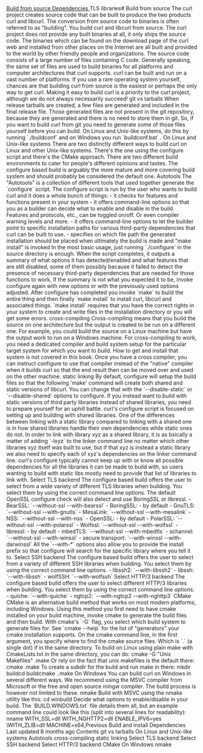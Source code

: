 <a href="../layout.html" class="navButton-94f2579c--pageItemWithChildrenNested-2c5d8183--navButtonClickable-161b88ca">
</a>
<a href="../options.html" class="navButton-94f2579c--pageItemWithChildrenNested-2c5d8183--navButtonClickable-161b88ca">
</a>
<a href="../style.html" class="navButton-94f2579c--pageItemWithChildrenNested-2c5d8183--navButtonClickable-161b88ca">
</a>
<a href="../contributing.html" class="navButton-94f2579c--pageItemWithChildrenNested-2c5d8183--navButtonClickable-161b88ca">
</a>
<a href="../reportvuln.html" class="navButton-94f2579c--pageItemWithChildrenNested-2c5d8183--navButtonClickable-161b88ca">
</a>
<a href="../web.html" class="navButton-94f2579c--pageItemWithChildrenNested-2c5d8183--navButtonClickable-161b88ca">
</a>
<a href="fromsource.html" class="navButton-94f2579c--pageItemWithChildrenNested-2c5d8183--navButtonClickable-161b88ca--navButtonOpened-6a88552e">
<span class="text-4505230f--UIH300-2063425d--textContentFamily-49a318e1--navButtonLabel-14a4968f">Build from source</span>
</a>
<a href="deps.html" class="navButton-94f2579c--pageItemWithChildrenNested-2c5d8183--navButtonClickable-161b88ca">
<span class="text-4505230f--UIH300-2063425d--textContentFamily-49a318e1--navButtonLabel-14a4968f">Dependencies</span>
</a>
<span class="text-4505230f--UIH300-2063425d--textContentFamily-49a318e1--navButtonLabel-14a4968f">TLS libraries</span># <span class="text-4505230f--DisplayH900-bfb998fa--textContentFamily-49a318e1">Build from source</span>
<span class="text-4505230f--UIH300-2063425d--textUIFamily-5ebd8e40--text-8ee2c8b2">
</span>
<span class="text-4505230f--UIH300-2063425d--textUIFamily-5ebd8e40--text-8ee2c8b2">
</span>
<span class="text-4505230f--TextH400-3033861f--textContentFamily-49a318e1">
<span data-key="7b39ac8c35c941d2a53e625b46aade74">
<span data-offset-key="7b39ac8c35c941d2a53e625b46aade74:0">The curl project creates source code that can be built to produce the two products curl and libcurl. The conversion from source code to binaries is often referred to as "building". You build curl and libcurl from source.</span>
</span>
</span>
<span class="text-4505230f--TextH400-3033861f--textContentFamily-49a318e1">
<span data-key="fa7db45c11674afa85c9732ed3ce78ca">
<span data-offset-key="fa7db45c11674afa85c9732ed3ce78ca:0">The curl project does not provide any built binaries at all, it only ships the source code. The binaries which can be found on the download page of the curl web and installed from other places on the Internet are all built and provided to the world by other friendly people and organizations.</span>
</span>
</span>
<span class="text-4505230f--TextH400-3033861f--textContentFamily-49a318e1">
<span data-key="e8abdcaee8534555843e1eab3f29e674">
<span data-offset-key="e8abdcaee8534555843e1eab3f29e674:0">The source code consists of a large number of files containing C code. Generally speaking, the same set of files are used to build binaries for all platforms and computer architectures that curl supports. curl can be built and run on a vast number of platforms. If you use a rare operating system yourself, chances are that building curl from source is the easiest or perhaps the only way to get curl.</span>
</span>
</span>
<span class="text-4505230f--TextH400-3033861f--textContentFamily-49a318e1">
<span data-key="7a5b5d604669437891c2b3d8623173b5">
<span data-offset-key="7a5b5d604669437891c2b3d8623173b5:0">Making it easy to build curl is a priority to the curl project, although we do not always necessarily succeed!</span>
</span>
</span>
<span class="text-4505230f--HeadingH700-04e1a2a3--textContentFamily-49a318e1">
<span data-key="52c6e523c5ab449daafd7277d6698871">
<span data-offset-key="52c6e523c5ab449daafd7277d6698871:0">git vs tarballs</span>
</span>
</span>
<span class="text-4505230f--TextH400-3033861f--textContentFamily-49a318e1">
<span data-key="99509f42302d4fa3a91401ef20320502">
<span data-offset-key="99509f42302d4fa3a91401ef20320502:0">When release tarballs are created, a few files are generated and included in the final release file. Those generated files are not present in the git repository, because they are generated and there is no need to store them in git.</span>
</span>
</span>
<span class="text-4505230f--TextH400-3033861f--textContentFamily-49a318e1">
<span data-key="0bcb985488a24244aa88840ce1c693fc">
<span data-offset-key="0bcb985488a24244aa88840ce1c693fc:0">So, if you want to build curl from git you need to generate some of those files yourself before you can build. On Linux and Unix-like systems, do this by running </span>
<span data-offset-key="0bcb985488a24244aa88840ce1c693fc:1">`./buildconf`</span>
<span data-offset-key="0bcb985488a24244aa88840ce1c693fc:2"> and on Windows you run </span>
<span data-offset-key="0bcb985488a24244aa88840ce1c693fc:3">`buildconf.bat`</span>
<span data-offset-key="0bcb985488a24244aa88840ce1c693fc:4">.</span>
</span>
</span>
<span class="text-4505230f--HeadingH700-04e1a2a3--textContentFamily-49a318e1">
<span data-key="9a464061e99c43f9a40c2abcdd923226">
<span data-offset-key="9a464061e99c43f9a40c2abcdd923226:0">On Linux and Unix-like systems</span>
</span>
</span>
<span class="text-4505230f--TextH400-3033861f--textContentFamily-49a318e1">
<span data-key="7c4d7f517b514600af49765f5b0f0c42">
<span data-offset-key="7c4d7f517b514600af49765f5b0f0c42:0">There are two distinctly different ways to build curl on Linux and other Unix-like systems. There's the one using the configure script and there's the CMake approach.</span>
</span>
</span>
<span class="text-4505230f--TextH400-3033861f--textContentFamily-49a318e1">
<span data-key="86d1a40cc7ac46ab871ce426e3708915">
<span data-offset-key="86d1a40cc7ac46ab871ce426e3708915:0">There are two different build environments to cater for people's different opinions and tastes. The configure based build is arguably the more mature and more covering build system and should probably be considered the default one.</span>
</span>
</span>
<span class="text-4505230f--HeadingH700-04e1a2a3--textContentFamily-49a318e1">
<span data-key="941fa6c2987c4c8a98fb2f9c04e282eb">
<span data-offset-key="941fa6c2987c4c8a98fb2f9c04e282eb:0">Autotools</span>
</span>
</span>
<span class="text-4505230f--TextH400-3033861f--textContentFamily-49a318e1">
<span data-key="9086f66933c340d698d8ea328f25a035">
<span data-offset-key="9086f66933c340d698d8ea328f25a035:0">The "Autotools" is a collection of different tools that used together generate the </span>
<span data-offset-key="9086f66933c340d698d8ea328f25a035:1">`configure`</span>
<span data-offset-key="9086f66933c340d698d8ea328f25a035:2"> script. The configure script is run by the user who wants to build curl and it does a whole bunch of things:</span>
</span>
</span>- <span class="text-4505230f--TextH400-3033861f--textContentFamily-49a318e1">
<span data-key="0b2ef51ce8ab4738bd442840f3b9b8aa">
<span data-offset-key="0b2ef51ce8ab4738bd442840f3b9b8aa:0">it checks for features and functions present in your system</span>
</span>
</span>- <span class="text-4505230f--TextH400-3033861f--textContentFamily-49a318e1">
<span data-key="c83700a68b9a447890e48bb03d59f374">
<span data-offset-key="c83700a68b9a447890e48bb03d59f374:0">it offers command-line options so that you as a builder can decide what to enable and disable in the build. Features and protocols, etc., can be toggled on/off. Or even compiler warning levels and more.</span>
</span>
</span>- <span class="text-4505230f--TextH400-3033861f--textContentFamily-49a318e1">
<span data-key="b827eeca4ac94c33a98584a403467ce5">
<span data-offset-key="b827eeca4ac94c33a98584a403467ce5:0">it offers command-line options to let the builder point to specific installation paths for various third-party dependencies that curl can be built to use.</span>
</span>
</span>- <span class="text-4505230f--TextH400-3033861f--textContentFamily-49a318e1">
<span data-key="134a73b70edd4fa4a77e48ceca7470f2">
<span data-offset-key="134a73b70edd4fa4a77e48ceca7470f2:0">specifies on which file path the generated installation should be placed when ultimately the build is made and "make install" is invoked</span>
</span>
</span>
<span class="text-4505230f--TextH400-3033861f--textContentFamily-49a318e1">
<span data-key="befa0c4d348c4fbab9728f2ef904930c">
<span data-offset-key="befa0c4d348c4fbab9728f2ef904930c:0">In the most basic usage, just running </span>
<span data-offset-key="befa0c4d348c4fbab9728f2ef904930c:1">`./configure`</span>
<span data-offset-key="befa0c4d348c4fbab9728f2ef904930c:2"> in the source directory is enough. When the script completes, it outputs a summary of what options it has detected/enabled and what features that are still disabled, some of them possibly because it failed to detect the presence of necessary third-party dependencies that are needed for those functions to work. If the summary is not what you expected it to be, invoke configure again with new options or with the previously used options adjusted.</span>
</span>
</span>
<span class="text-4505230f--TextH400-3033861f--textContentFamily-49a318e1">
<span data-key="5bb9593923624cf89111c2f6ab08e126">
<span data-offset-key="5bb9593923624cf89111c2f6ab08e126:0">After configure has completed you invoke </span>
<span data-offset-key="5bb9593923624cf89111c2f6ab08e126:1">`make`</span>
<span data-offset-key="5bb9593923624cf89111c2f6ab08e126:2"> to build the entire thing and then finally </span>
<span data-offset-key="5bb9593923624cf89111c2f6ab08e126:3">`make install`</span>
<span data-offset-key="5bb9593923624cf89111c2f6ab08e126:4"> to install curl, libcurl and associated things. </span>
<span data-offset-key="5bb9593923624cf89111c2f6ab08e126:5">`make install`</span>
<span data-offset-key="5bb9593923624cf89111c2f6ab08e126:6"> requires that you have the correct rights in your system to create and write files in the installation directory or you will get some errors.</span>
</span>
</span>
<span class="text-4505230f--HeadingH600-23f228db--textContentFamily-49a318e1">
<span data-key="c944133f1fc74014a94bd6ac8e497d21">
<span data-offset-key="c944133f1fc74014a94bd6ac8e497d21:0">cross-compiling</span>
</span>
</span>
<span class="text-4505230f--TextH400-3033861f--textContentFamily-49a318e1">
<span data-key="52059004d9a24664ab91d785124de8f8">
<span data-offset-key="52059004d9a24664ab91d785124de8f8:0">Cross-compiling means that you build the source on one architecture but the output is created to be run on a different one. For example, you could build the source on a Linux machine but have the output work to run on a Windows machine.</span>
</span>
</span>
<span class="text-4505230f--TextH400-3033861f--textContentFamily-49a318e1">
<span data-key="649aea37051a4c299bb8ab449fb6f1d7">
<span data-offset-key="649aea37051a4c299bb8ab449fb6f1d7:0">For cross-compiling to work, you need a dedicated compiler and build system setup for the particular target system for which you want to build. How to get and install that system is not covered in this book.</span>
</span>
</span>
<span class="text-4505230f--TextH400-3033861f--textContentFamily-49a318e1">
<span data-key="786bc1d0c8894fb7835984c593ad0b8a">
<span data-offset-key="786bc1d0c8894fb7835984c593ad0b8a:0">Once you have a cross compiler, you can instruct configure to use that compiler instead of the "native" compiler when it builds curl so that the end result then can be moved over and used on the other machine.</span>
</span>
</span>
<span class="text-4505230f--HeadingH600-23f228db--textContentFamily-49a318e1">
<span data-key="74a3fb4c44dd4dbf886231306cb41968">
<span data-offset-key="74a3fb4c44dd4dbf886231306cb41968:0">static linking</span>
</span>
</span>
<span class="text-4505230f--TextH400-3033861f--textContentFamily-49a318e1">
<span data-key="aecfeef171654463981b7929119599ec">
<span data-offset-key="aecfeef171654463981b7929119599ec:0">By default, configure will setup the build files so that the following 'make' command will create both shared and static versions of libcurl. You can change that with the </span>
<span data-offset-key="aecfeef171654463981b7929119599ec:1">`--disable-static`</span>
<span data-offset-key="aecfeef171654463981b7929119599ec:2"> or </span>
<span data-offset-key="aecfeef171654463981b7929119599ec:3">`--disable-shared`</span>
<span data-offset-key="aecfeef171654463981b7929119599ec:4"> options to configure.</span>
</span>
</span>
<span class="text-4505230f--TextH400-3033861f--textContentFamily-49a318e1">
<span data-key="dbeb66b828fb4f0aa02a796a012f0b90">
<span data-offset-key="dbeb66b828fb4f0aa02a796a012f0b90:0">If you instead want to build with static versions of third party libraries instead of shared libraries, you need to prepare yourself for an uphill battle. curl's configure script is focused on setting up and building with shared libraries.</span>
</span>
</span>
<span class="text-4505230f--TextH400-3033861f--textContentFamily-49a318e1">
<span data-key="25188ec446d146a1ad7751712a8e5661">
<span data-offset-key="25188ec446d146a1ad7751712a8e5661:0">One of the differences between linking with a static library compared to linking with a shared one is in how shared libraries handle their own dependencies while static ones do not. In order to link with library xyz as a shared library, it is as bsically a matter of adding </span>
<span data-offset-key="25188ec446d146a1ad7751712a8e5661:1">`-lxyz`</span>
<span data-offset-key="25188ec446d146a1ad7751712a8e5661:2"> to the linker command line no matter which other libraries xyz itself was built to use, but if that xyz is instead a static library we also need to specify each of xyz's dependencies on the linker command line. curl's configure typically cannot keep up with or know all possible dependencies for all the libraries it can be made to build with, so users wanting to build with static libs mostly need to provide that list of libraries to link with.</span>
</span>
</span>
<span class="text-4505230f--HeadingH600-23f228db--textContentFamily-49a318e1">
<span data-key="48464878596b49be838464ff67513db2">
<span data-offset-key="48464878596b49be838464ff67513db2:0">Select TLS backend</span>
</span>
</span>
<span class="text-4505230f--TextH400-3033861f--textContentFamily-49a318e1">
<span data-key="bde3e0ed4530483e9c2d98535e0801e8">
<span data-offset-key="bde3e0ed4530483e9c2d98535e0801e8:0">The configure based build offers the user to select from a wide variety of different TLS libraries when building. You select them by using the correct command line options.</span>
</span>
</span>
<span class="text-4505230f--TextH400-3033861f--textContentFamily-49a318e1">
<span data-key="9644a630a329451ea1b4aac9892442e7">
<span data-offset-key="9644a630a329451ea1b4aac9892442e7:0">The default OpenSSL configure check will also detect and use BoringSSL or libressl.</span>
</span>
</span>- <span class="text-4505230f--TextH400-3033861f--textContentFamily-49a318e1">
<span data-key="0f1641dea43a4f4895f3da0eca53f3bf">
<span data-offset-key="0f1641dea43a4f4895f3da0eca53f3bf:0">BearSSL: </span>
<span data-offset-key="0f1641dea43a4f4895f3da0eca53f3bf:1">`--without-ssl --with-bearssl`</span>
</span>
</span>- <span class="text-4505230f--TextH400-3033861f--textContentFamily-49a318e1">
<span data-key="127b0a902cbe4a058ac102e1761c2879">
<span data-offset-key="127b0a902cbe4a058ac102e1761c2879:0">BoringSSL: - by default</span>
</span>
</span>- <span class="text-4505230f--TextH400-3033861f--textContentFamily-49a318e1">
<span data-key="0e0439b069424044ac14be6f3a9c1bc8">
<span data-offset-key="0e0439b069424044ac14be6f3a9c1bc8:0">GnuTLS: </span>
<span data-offset-key="0e0439b069424044ac14be6f3a9c1bc8:1">`--without-ssl --with-gnutls`</span>
</span>
</span>- <span class="text-4505230f--TextH400-3033861f--textContentFamily-49a318e1">
<span data-key="494121bc49634947ba2247d27137af1c">
<span data-offset-key="494121bc49634947ba2247d27137af1c:0">MesaLink: </span>
<span data-offset-key="494121bc49634947ba2247d27137af1c:1">`--without-ssl --with-mesalink`</span>
</span>
</span>- <span class="text-4505230f--TextH400-3033861f--textContentFamily-49a318e1">
<span data-key="9dda6652cea74e309d6929498a0ffd1e">
<span data-offset-key="9dda6652cea74e309d6929498a0ffd1e:0">NSS: </span>
<span data-offset-key="9dda6652cea74e309d6929498a0ffd1e:1">`--without-ssl --with-nss`</span>
</span>
</span>- <span class="text-4505230f--TextH400-3033861f--textContentFamily-49a318e1">
<span data-key="eddb6a70ea184682bbb055ae020df8cd">
<span data-offset-key="eddb6a70ea184682bbb055ae020df8cd:0">OpenSSL: - by default</span>
</span>
</span>- <span class="text-4505230f--TextH400-3033861f--textContentFamily-49a318e1">
<span data-key="74e9c74ec8a64db39eb4b80ed1880601">
<span data-offset-key="74e9c74ec8a64db39eb4b80ed1880601:0">PolarSSL: </span>
<span data-offset-key="74e9c74ec8a64db39eb4b80ed1880601:1">`--without-ssl --with-polarssl`</span>
</span>
</span>- <span class="text-4505230f--TextH400-3033861f--textContentFamily-49a318e1">
<span data-key="402c3956611245128ee693b090444570">
<span data-offset-key="402c3956611245128ee693b090444570:0">Wolfssl: </span>
<span data-offset-key="402c3956611245128ee693b090444570:1">`--without-ssl --with-wolfssl`</span>
</span>
</span>- <span class="text-4505230f--TextH400-3033861f--textContentFamily-49a318e1">
<span data-key="c71dd7893b284d94996ee32242e9307f">
<span data-offset-key="c71dd7893b284d94996ee32242e9307f:0">libressl: - by default</span>
</span>
</span>- <span class="text-4505230f--TextH400-3033861f--textContentFamily-49a318e1">
<span data-key="f9b0645b664948a38e1376fc50e24e8d">
<span data-offset-key="f9b0645b664948a38e1376fc50e24e8d:0">mbedTLS: </span>
<span data-offset-key="f9b0645b664948a38e1376fc50e24e8d:1">`--without-ssl --with-mbedtls`</span>
</span>
</span>- <span class="text-4505230f--TextH400-3033861f--textContentFamily-49a318e1">
<span data-key="0f998645f7b14f4fbdd0f9d57dd3fdb5">
<span data-offset-key="0f998645f7b14f4fbdd0f9d57dd3fdb5:0">schannel: </span>
<span data-offset-key="0f998645f7b14f4fbdd0f9d57dd3fdb5:1">`--without-ssl --with-winssl`</span>
</span>
</span>- <span class="text-4505230f--TextH400-3033861f--textContentFamily-49a318e1">
<span data-key="f45405d3f22648508a5bfe5595f984db">
<span data-offset-key="f45405d3f22648508a5bfe5595f984db:0">secure transport: </span>
<span data-offset-key="f45405d3f22648508a5bfe5595f984db:1">`--with-winssl --with-darwinssl`</span>
</span>
</span>
<span class="text-4505230f--TextH400-3033861f--textContentFamily-49a318e1">
<span data-key="196743626fe94822968862a4cbf56570">
<span data-offset-key="196743626fe94822968862a4cbf56570:0">All the </span>
<span data-offset-key="196743626fe94822968862a4cbf56570:1">`--with-*`</span>
<span data-offset-key="196743626fe94822968862a4cbf56570:2"> options also allow you to provide the install prefix so that configure will search for the specific library where you tell it to.</span>
</span>
</span>
<span class="text-4505230f--HeadingH600-23f228db--textContentFamily-49a318e1">
<span data-key="f85bb782f9a84b6f89b74858566d9391">
<span data-offset-key="f85bb782f9a84b6f89b74858566d9391:0">Select SSH backend</span>
</span>
</span>
<span class="text-4505230f--TextH400-3033861f--textContentFamily-49a318e1">
<span data-key="668513dffb66458eb042461efc385b1f">
<span data-offset-key="668513dffb66458eb042461efc385b1f:0">The configure based build offers the user to select from a variety of different SSH libraries when building. You select them by using the correct command line options.</span>
</span>
</span>- <span class="text-4505230f--TextH400-3033861f--textContentFamily-49a318e1">
<span data-key="58a6260e8ed44058bec4d601095b823d">
<span data-offset-key="58a6260e8ed44058bec4d601095b823d:0">libssh2: </span>
<span data-offset-key="58a6260e8ed44058bec4d601095b823d:1">`--with-libssh2`</span>
</span>
</span>- <span class="text-4505230f--TextH400-3033861f--textContentFamily-49a318e1">
<span data-key="fd76c5ecdd5142f89c50d863f726a1f0">
<span data-offset-key="fd76c5ecdd5142f89c50d863f726a1f0:0">libssh: </span>
<span data-offset-key="fd76c5ecdd5142f89c50d863f726a1f0:1">`--with-libssh`</span>
</span>
</span>- <span class="text-4505230f--TextH400-3033861f--textContentFamily-49a318e1">
<span data-key="83ddfd622f9d4f4fa09bb7c215169712">
<span data-offset-key="83ddfd622f9d4f4fa09bb7c215169712:0">wolfSSH: </span>
<span data-offset-key="83ddfd622f9d4f4fa09bb7c215169712:1">`--with-wolfssh`</span>
</span>
</span>
<span class="text-4505230f--HeadingH600-23f228db--textContentFamily-49a318e1">
<span data-key="a774c43c2b1b4d5fa2b27beed7957579">
<span data-offset-key="a774c43c2b1b4d5fa2b27beed7957579:0">Select HTTP/3 backend</span>
</span>
</span>
<span class="text-4505230f--TextH400-3033861f--textContentFamily-49a318e1">
<span data-key="65e25f64808649e4a68d978cdfadce81">
<span data-offset-key="65e25f64808649e4a68d978cdfadce81:0">The configure based build offers the user to select different HTTP/3 libraries when building. You select them by using the correct command line options.</span>
</span>
</span>- <span class="text-4505230f--TextH400-3033861f--textContentFamily-49a318e1">
<span data-key="792bee02f79f4d4c861e2608354db696">
<span data-offset-key="792bee02f79f4d4c861e2608354db696:0">quiche: </span>
<span data-offset-key="792bee02f79f4d4c861e2608354db696:1">`--with-quiche`</span>
</span>
</span>- <span class="text-4505230f--TextH400-3033861f--textContentFamily-49a318e1">
<span data-key="2fe76ed730b347c6a4ebcf601fb03a5c">
<span data-offset-key="2fe76ed730b347c6a4ebcf601fb03a5c:0">ngtcp2: </span>
<span data-offset-key="2fe76ed730b347c6a4ebcf601fb03a5c:1">`--with-ngtcp2 --with-nghttp3`</span>
</span>
</span>
<span class="text-4505230f--HeadingH700-04e1a2a3--textContentFamily-49a318e1">
<span data-key="661972582a6c4b6c879a267f54fee0f4">
<span data-offset-key="661972582a6c4b6c879a267f54fee0f4:0">CMake</span>
</span>
</span>
<span class="text-4505230f--TextH400-3033861f--textContentFamily-49a318e1">
<span data-key="e9283c2328c148408cdedeba364f698d">
<span data-offset-key="e9283c2328c148408cdedeba364f698d:0">CMake is an alternative build method that works on most modern platforms, including Windows. Using this method you first need to have cmake installed on your build machine, invoke cmake to generate the build files and then build. With cmake's </span>
<span data-offset-key="e9283c2328c148408cdedeba364f698d:1">`-G`</span>
<span data-offset-key="e9283c2328c148408cdedeba364f698d:2"> flag, you select which build system to generate files for. See </span>
<span data-offset-key="e9283c2328c148408cdedeba364f698d:3">`cmake --help`</span>
<span data-offset-key="e9283c2328c148408cdedeba364f698d:4"> for the list of "generators" your cmake installation supports.</span>
</span>
</span>
<span class="text-4505230f--TextH400-3033861f--textContentFamily-49a318e1">
<span data-key="32de2c05b6e64f27b4d1943061743123">
<span data-offset-key="32de2c05b6e64f27b4d1943061743123:0">On the cmake command line, in the first argument, you specify where to find the cmake source files. Which is </span>
<span data-offset-key="32de2c05b6e64f27b4d1943061743123:1">`.`</span>
<span data-offset-key="32de2c05b6e64f27b4d1943061743123:2"> (a single dot) if in the same directory.</span>
</span>
</span>
<span class="text-4505230f--TextH400-3033861f--textContentFamily-49a318e1">
<span data-key="a26fbfb3b8554606942924be2c8aa81c">
<span data-offset-key="a26fbfb3b8554606942924be2c8aa81c:0">To build on Linux using plain make with CmakeLists.txt in the same directory, you can do:</span>
</span>
</span>    cmake -G "Unix Makefiles" .make<span class="text-4505230f--TextH400-3033861f--textContentFamily-49a318e1">
<span data-key="2f44788b6dbe4d3cbad3e243f52ae428">
<span data-offset-key="2f44788b6dbe4d3cbad3e243f52ae428:0">Or rely on the fact that unix makefiles is the default there:</span>
</span>
</span>    cmake .make<span class="text-4505230f--TextH400-3033861f--textContentFamily-49a318e1">
<span data-key="94b0b06e7427410482026efd61c89b6e">
<span data-offset-key="94b0b06e7427410482026efd61c89b6e:0">To create a subdir for the build and run make in there:</span>
</span>
</span>    mkdir buildcd buildcmake ..make<span class="text-4505230f--HeadingH700-04e1a2a3--textContentFamily-49a318e1">
<span data-key="adc809ce81d040f181b3e3aae29fbd1a">
<span data-offset-key="adc809ce81d040f181b3e3aae29fbd1a:0">On Windows</span>
</span>
</span>
<span class="text-4505230f--TextH400-3033861f--textContentFamily-49a318e1">
<span data-key="43f85f5afbbc4453991f6c3453a451ef">
<span data-offset-key="43f85f5afbbc4453991f6c3453a451ef:0">You can build curl on Windows in several different ways. We recommend using the MSVC compiler from Microsoft or the free and open source mingw compiler. The build process is however not limited to these.</span>
</span>
</span>
<span class="text-4505230f--HeadingH600-23f228db--textContentFamily-49a318e1">
<span data-key="8e9330d239d945ce947e008b3af4a96c">
<span data-offset-key="8e9330d239d945ce947e008b3af4a96c:0">nmake</span>
</span>
</span>
<span class="text-4505230f--TextH400-3033861f--textContentFamily-49a318e1">
<span data-key="9cb4a9dc11dc4c168b0005aaffaf85d8">
<span data-offset-key="9cb4a9dc11dc4c168b0005aaffaf85d8:0">Build with MSVC using the nmake utility like this:</span>
</span>
</span>    cd winbuild<span class="text-4505230f--TextH400-3033861f--textContentFamily-49a318e1">
<span data-key="97a55400e8c742fa9985a5767851456e">
<span data-offset-key="97a55400e8c742fa9985a5767851456e:0">Decide what options to enable/disable in your build. The </span>
<span data-offset-key="97a55400e8c742fa9985a5767851456e:1">`BUILD.WINDOWS.txt`</span>
<span data-offset-key="97a55400e8c742fa9985a5767851456e:2"> file details them all, but an example command line could look like this (split into several lines for readability):</span>
</span>
</span>    nname WITH_SSL=dll WITH_NGHTTP2=dll ENABLE_IPV6=yes \WITH_ZLIB=dll MACHINE=x64<a href="../build.html" class="reset-3c756112--card-6570f064--whiteCard-fff091a4--cardPrevious-56a5e674">
</a>
<span class="text-4505230f--TextH200-a3425406--textContentFamily-49a318e1">Previous</span>
<span class="text-4505230f--UIH400-4e41e82a--textContentFamily-49a318e1">Build and install</span>
<a href="deps.html" class="reset-3c756112--card-6570f064--whiteCard-fff091a4--cardNext-19241c42">
</a>
<span class="text-4505230f--UIH400-4e41e82a--textContentFamily-49a318e1">Dependencies</span>
<span class="text-4505230f--TextH200-a3425406--textContentFamily-49a318e1">Last updated 8 months ago</span>
<span class="text-4505230f--InfoH100-1e92e1d1--textContentFamily-49a318e1">Contents</span>
<a href="fromsource.html#git-vs-tarballs" class="reset-3c756112--menuItem-aa02f6ec--menuItemLight-757d5235--menuItemInline-173bdf97--pageTocItem-f4427024">
</a>
<span class="text-4505230f--UIH300-2063425d--textContentFamily-49a318e1">
<span class="text-4505230f--UIH200-50ead35f--textContentFamily-49a318e1">git vs tarballs</span>
</span>
<a href="fromsource.html#on-linux-and-unix-like-systems" class="reset-3c756112--menuItem-aa02f6ec--menuItemLight-757d5235--menuItemInline-173bdf97--pageTocItem-f4427024">
</a>
<span class="text-4505230f--UIH300-2063425d--textContentFamily-49a318e1">
<span class="text-4505230f--UIH200-50ead35f--textContentFamily-49a318e1">On Linux and Unix-like systems</span>
</span>
<a href="fromsource.html#autotools" class="reset-3c756112--menuItem-aa02f6ec--menuItemLight-757d5235--menuItemInline-173bdf97--pageTocItem-f4427024">
</a>
<span class="text-4505230f--UIH300-2063425d--textContentFamily-49a318e1">
<span class="text-4505230f--UIH200-50ead35f--textContentFamily-49a318e1">Autotools</span>
</span>
<a href="fromsource.html#cross-compiling" class="reset-3c756112--menuItem-aa02f6ec--menuItemLight-757d5235--menuItemInline-173bdf97--pageTocItem-f4427024">
</a>
<span class="text-4505230f--UIH300-2063425d--textContentFamily-49a318e1">
<span class="text-4505230f--UIH200-50ead35f--textContentFamily-49a318e1--pageTocLinkH2-2294976c">cross-compiling</span>
</span>
<a href="fromsource.html#static-linking" class="reset-3c756112--menuItem-aa02f6ec--menuItemLight-757d5235--menuItemInline-173bdf97--pageTocItem-f4427024">
</a>
<span class="text-4505230f--UIH300-2063425d--textContentFamily-49a318e1">
<span class="text-4505230f--UIH200-50ead35f--textContentFamily-49a318e1--pageTocLinkH2-2294976c">static linking</span>
</span>
<a href="fromsource.html#select-tls-backend" class="reset-3c756112--menuItem-aa02f6ec--menuItemLight-757d5235--menuItemInline-173bdf97--pageTocItem-f4427024">
</a>
<span class="text-4505230f--UIH300-2063425d--textContentFamily-49a318e1">
<span class="text-4505230f--UIH200-50ead35f--textContentFamily-49a318e1--pageTocLinkH2-2294976c">Select TLS backend</span>
</span>
<a href="fromsource.html#select-ssh-backend" class="reset-3c756112--menuItem-aa02f6ec--menuItemLight-757d5235--menuItemInline-173bdf97--pageTocItem-f4427024">
</a>
<span class="text-4505230f--UIH300-2063425d--textContentFamily-49a318e1">
<span class="text-4505230f--UIH200-50ead35f--textContentFamily-49a318e1--pageTocLinkH2-2294976c">Select SSH backend</span>
</span>
<a href="fromsource.html#select-http-3-backend" class="reset-3c756112--menuItem-aa02f6ec--menuItemLight-757d5235--menuItemInline-173bdf97--pageTocItem-f4427024">
</a>
<span class="text-4505230f--UIH300-2063425d--textContentFamily-49a318e1">
<span class="text-4505230f--UIH200-50ead35f--textContentFamily-49a318e1--pageTocLinkH2-2294976c">Select HTTP/3 backend</span>
</span>
<a href="fromsource.html#cmake" class="reset-3c756112--menuItem-aa02f6ec--menuItemLight-757d5235--menuItemInline-173bdf97--pageTocItem-f4427024">
</a>
<span class="text-4505230f--UIH300-2063425d--textContentFamily-49a318e1">
<span class="text-4505230f--UIH200-50ead35f--textContentFamily-49a318e1">CMake</span>
</span>
<a href="fromsource.html#on-windows" class="reset-3c756112--menuItem-aa02f6ec--menuItemLight-757d5235--menuItemInline-173bdf97--pageTocItem-f4427024">
</a>
<span class="text-4505230f--UIH300-2063425d--textContentFamily-49a318e1">
<span class="text-4505230f--UIH200-50ead35f--textContentFamily-49a318e1">On Windows</span>
</span>
<a href="fromsource.html#nmake" class="reset-3c756112--menuItem-aa02f6ec--menuItemLight-757d5235--menuItemInline-173bdf97--pageTocItem-f4427024">
</a>
<span class="text-4505230f--UIH300-2063425d--textContentFamily-49a318e1">
<span class="text-4505230f--UIH200-50ead35f--textContentFamily-49a318e1--pageTocLinkH2-2294976c">nmake</span>
</span>
